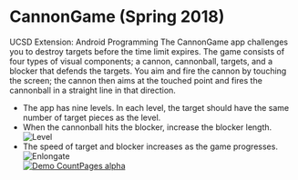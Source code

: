 # CannonGame (Spring 2018)
UCSD Extension: Android Programming
The CannonGame app challenges you to destroy targets before the time limit expires. The game consists of four types of visual components; a cannon, cannonball, targets, and a blocker that defends the targets. You aim and fire the cannon by touching the screen; the cannon then aims at the touched point and fires the cannonball in a straight line in that direction.
- The app has nine levels. In each level, the target should have the same number of target pieces as the level.
- When the cannonball hits the blocker, increase the blocker length.\
          ![Level](https://i.imgur.com/OXM1oGI.gif)
- The speed of target and blocker increases as the game progresses.\
          ![Enlongate](https://i.imgur.com/UFLhrLS.gif)\
[![Demo CountPages alpha](https://i.imgur.com/QmiEmle.jpg)](https://youtu.be/kZAQ7D_aa2M)
